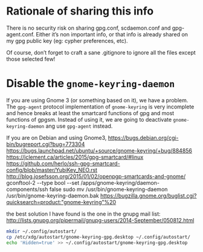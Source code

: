 # Rationale of sharing this info

There is no security risk on sharing gpg.conf, scdaemon.conf and gpg-agent.conf. Either it’s non important info, or that info is already shared on my gpg public key (eg: cypher preferences, etc). 

Of course, don’t forget to craft a sane .gitignore to ignore all the files except those selected few!

# Disable the `gnome-keyring-daemon`

If you are using Gnome 3 (or something based on it), we have a problem. The `gpg-agent` protocol implementation of `gnome-keyring` is very incomplete and hence breaks at least the smartcard functions of gpg and most functions of gpgsm. Instead of using it, we are going to deactivate `gnome-keyring-daemon` ang use `gpg-agent` instead. 

If you are on Debian and using Gnome3,
https://bugs.debian.org/cgi-bin/bugreport.cgi?bug=773304
https://bugs.launchpad.net/ubuntu/+source/gnome-keyring/+bug/884856
https://jclement.ca/articles/2015/gpg-smartcard/#linux
https://github.com/herlo/ssh-gpg-smartcard-config/blob/master/YubiKey_NEO.rst
http://blog.josefsson.org/2015/01/02/openpgp-smartcards-and-gnome/
gconftool-2 --type bool --set /apps/gnome-keyring/daemon-components/ssh false
sudo mv /usr/bin/gnome-keyring-daemon /usr/bin/gnome-keyring-daemon.bak
https://bugzilla.gnome.org/buglist.cgi?quicksearch=product:"gnome-keyring"%20

the best solution I have found is the one in the gnupg mail list:
http://lists.gnupg.org/pipermail/gnupg-users/2014-September/050812.html

```bash
mkdir ~/.config/autostart/
cp /etc/xdg/autostart/gnome-keyring-gpg.desktop ~/.config/autostart/
echo 'Hidden=true' >> ~/.config/autostart/gnome-keyring-gpg.desktop
```



